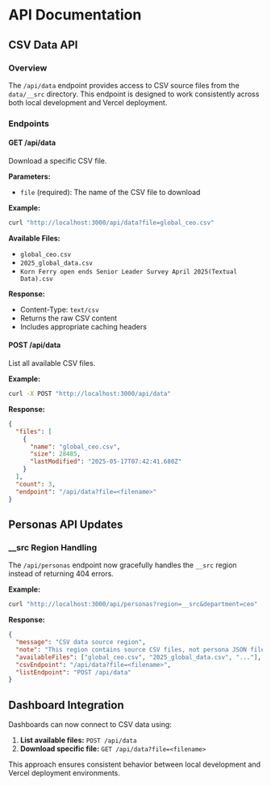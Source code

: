 # API Documentation

## CSV Data API

### Overview

The `/api/data` endpoint provides access to CSV source files from the `data/__src` directory. This endpoint is designed to work consistently across both local development and Vercel deployment.

### Endpoints

#### GET /api/data

Download a specific CSV file.

**Parameters:**

- `file` (required): The name of the CSV file to download

**Example:**

```bash
curl "http://localhost:3000/api/data?file=global_ceo.csv"
```

**Available Files:**

- `global_ceo.csv`
- `2025_global_data.csv`
- `Korn Ferry open ends Senior Leader Survey April 2025(Textual Data).csv`

**Response:**

- Content-Type: `text/csv`
- Returns the raw CSV content
- Includes appropriate caching headers

#### POST /api/data

List all available CSV files.

**Example:**

```bash
curl -X POST "http://localhost:3000/api/data"
```

**Response:**

```json
{
  "files": [
    {
      "name": "global_ceo.csv",
      "size": 28485,
      "lastModified": "2025-05-17T07:42:41.680Z"
    }
  ],
  "count": 3,
  "endpoint": "/api/data?file=<filename>"
}
```

## Personas API Updates

### \_\_src Region Handling

The `/api/personas` endpoint now gracefully handles the `__src` region instead of returning 404 errors.

**Example:**

```bash
curl "http://localhost:3000/api/personas?region=__src&department=ceo"
```

**Response:**

```json
{
  "message": "CSV data source region",
  "note": "This region contains source CSV files, not persona JSON files",
  "availableFiles": ["global_ceo.csv", "2025_global_data.csv", "..."],
  "csvEndpoint": "/api/data?file=<filename>",
  "listEndpoint": "POST /api/data"
}
```

## Dashboard Integration

Dashboards can now connect to CSV data using:

1. **List available files:** `POST /api/data`
2. **Download specific file:** `GET /api/data?file=<filename>`

This approach ensures consistent behavior between local development and Vercel deployment environments.

